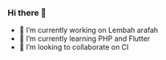 ### Hi there 👋
- 🔭 I’m currently working on Lembah arafah
- 🌱 I’m currently learning PHP and Flutter
- 👯 I’m looking to collaborate on CI
<!--
**eristaufiqhidayat/eristaufiqhidayat** is a ✨ _special_ ✨ repository because its `README.md` (this file) appears on your GitHub profile.

Here are some ideas to get you started:

- 🔭 I’m currently working on Lembah arafah
- 🌱 I’m currently learning PHP and Flutter
- 👯 I’m looking to collaborate on CI
-->
